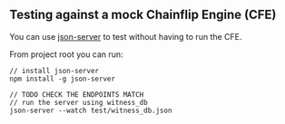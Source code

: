 ## Testing against a mock Chainflip Engine (CFE)

You can use [json-server](https://github.com/typicode/json-server) to test without having to run the CFE.

From project root you can run:
```
// install json-server
npm install -g json-server

// TODO CHECK THE ENDPOINTS MATCH
// run the server using witness_db
json-server --watch test/witness_db.json
```